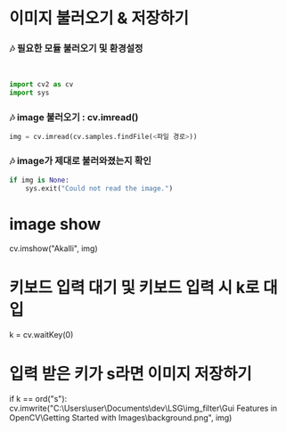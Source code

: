 # **이미지 불러오기 & 저장하기**

### 🎶 필요한 모듈 불러오기 및 환경설정

<br>

```py
import cv2 as cv
import sys
```

### 🎶 image 불러오기 : cv.imread()

```py
img = cv.imread(cv.samples.findFile(<파일 경로>))
```

### 🎶 image가 제대로 불러와졌는지 확인

```py
if img is None:
    sys.exit("Could not read the image.")
```

# image show
cv.imshow("Akalli", img)

# 키보드 입력 대기 및 키보드 입력 시 k로 대입
k = cv.waitKey(0)

# 입력 받은 키가 s라면 이미지 저장하기
if k == ord("s"):
    cv.imwrite("C:\\Users\\user\\Documents\\dev\\LSG\\img_filter\\Gui Features in OpenCV\\Getting Started with Images\\background.png", img)